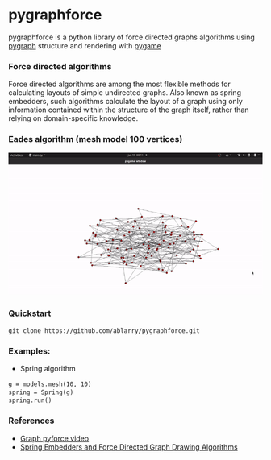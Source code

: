 # pygraphforce

pygraphforce is a python library of force directed graphs algorithms using [pygraph](https://github.com/ablarry/pygraph) structure and  rendering with [pygame](https://www.pygame.org/)

### Force directed algorithms 
Force directed algorithms are among the most flexible methods for calculating layouts of simple undirected graphs. Also known as spring embedders, such algorithms calculate the layout of a graph using only information contained within the structure of the graph itself, rather than relying on domain-specific knowledge.

### Eades algorithm (mesh model 100 vertices)

![Edes algorithm with Mesh model graph of 100 vertices](./doc/mesh_100.gif)

### Quickstart
```
git clone https://github.com/ablarry/pygraphforce.git
```
### Examples:

* Spring algorithm
```
g = models.mesh(10, 10)
spring = Spring(g)
spring.run()
```

### References
* [Graph pyforce video](https://www.youtube.com/watch?v=a2QL_O2dCXM)
* [Spring Embedders and Force Directed Graph Drawing Algorithms](https://arxiv.org/abs/1201.3011)